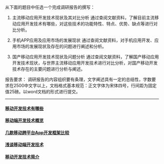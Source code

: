 从下面的题目中任选一个完成调研报告的撰写：



1. 主流移动应用开发技术现状及其对比分析
通过查阅文献资料，了解目前主流移动应用开发技术有哪些，对这些技术的功能特性、特点、优势、缺点等进行对比分析。



2. 手机APP应用及应用市场的发展现状
通过查阅文献资料，对手机应用开发、应用市场的发展现状及存在的问题进行阐述和分析。



3. 国产移动应用开发技术现状及问题分析
通过查阅文献资料，了解国产移动应用开发技术现状，与世界主流移动应用开发技术进行对比分析，对国产移动开发技术存在的主要问题进行分析与阐述。



报告要求：
调研报告的内容组织要有条理，文字阐述具有一定的总结性，字数要求在2500中文字以上，文档格式基本规范：正文字体为宋体四号，行间距为固定值25磅。以word文档的形式进行提交。


-----

#### [移动开发技术有哪些](https://juejin.cn/post/6844903829327052807)

#### [移动端开发技术概览](https://zhuanlan.zhihu.com/p/29482298)

#### [几款移动跨平台App开发框架比较](https://blog.csdn.net/qq_35393693/article/details/88998748)

#### [浅谈移动端开发技术](https://zhuanlan.zhihu.com/p/343324673)

#### [移动开发技术简介](https://book.flutterchina.club/chapter1/mobile_development_intro.html)